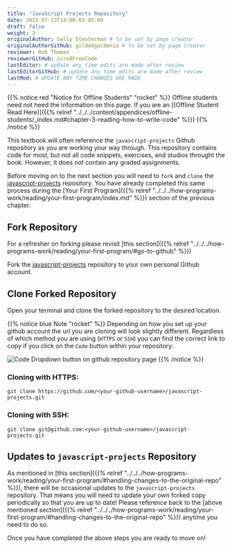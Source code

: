 ```yaml
---
title: "JavaScript Projects Repository"
date: 2023-07-13T14:00:03-05:00
draft: false
weight: 3
originalAuthor: Sally Steuterman # to be set by page creator
originalAuthorGitHub: gildedgardenia # to be set by page creator
reviewer: Rob Thomas
reviewerGitHub: icre8FreeCode
lastEditor: # update any time edits are made after review
lastEditorGitHub: # update any time edits are made after review
lastMod: # UPDATE ANY TIME CHANGES ARE MADE
---
```


{{% notice red "Notice for Offline Students" "rocket" %}}
Offline students need not heed the information on this page. If you are an 
[(Offline Student Read Here)]({{% relref "../../../content/appendices/offline-students/_index.md#chapter-3-reading-how-to-write-code" %}})
{{% /notice %}}

This textbook will often reference the `javascript-projects` Github repository as you are working your way through. This repository contains code for most, but not all code snippets, exercises, and studios throught the book. However, it does *not* contain any graded assignments.

Before moving on to the next section you will need to `fork` and `clone` the [javascript-projects](https://github.com/LaunchCodeEducation/javascript-projects) repository. You have already completed this same process during the [Your First Program]({{% relref "../../../how-programs-work/reading/your-first-program/index.md" %}}) section of the previous chapter.

## Fork Repository

For a refresher on forking please revisit [this section]({{% relref "../../../how-programs-work/reading/your-first-program/#go-to-github" %}})

Fork the [javascript-projects](https://github.com/LaunchCodeEducation/javascript-projects) repository to your own personal Github account.

## Clone Forked Repository

Open your terminal and clone the forked repository to the desired location.

{{% notice blue Note "rocket" %}}
Depending on how you set up your github account the url you are cloning will look slightly different. Regardless of which method you are using (`HTTPS` or `SSH`) you can find the correct link to copy if you click on the `Code` button within your repository:

![Code Dropdown button on github repository page](pictures/code-dropdown-button.png?classes=border)
{{% /notice %}}

### Cloning with HTTPS:

```console
git clone https://github.com/<your-github-username>/javascript-projects.git
```

### Cloning with SSH:

```console
git clone git@github.com:<your-github-username>/javascript-projects.git
```

## Updates to `javascript-projects` Repository

As mentioned in [this section]({{% relref "../../../how-programs-work/reading/your-first-program/#handling-changes-to-the-original-repo" %}}), there will be occasional updates to the `javascript-projects` repository. That means you will need to update your own forked copy periodically so that you are up to date! Please reference back to the [above mentioned section]({{% relref "../../../how-programs-work/reading/your-first-program/#handling-changes-to-the-original-repo" %}}) anytime you need to do so.

Once you have completed the above steps you are ready to move on!